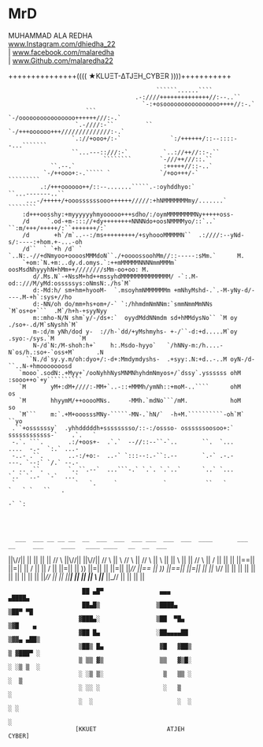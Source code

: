 # MrD
MUHAMMAD ALA REDHA                                    
www.Instagram.com/dhiedha_22  
|
www.facebook.com/malaredha  
|
www.Github.com/malaredha22                                
                                                      
+++++++++++++++(((( ★KLUΞΤ-∆TJΞH_CYBΞR ))))+++++++++++


                                                                                                    
                                                                                                    
                                              ``````......````                                      
                                        .-:////++++++++++++++//:--..``                              
                                          `-:+osoooooooooooooooo++++//:-.`                          
                          ```                `-/oooooooooooooooo++++++///:-.`                       
                       `.-////:-``         ``   `-/+++oooooo+++//////////////:-.`                   
                      `.://+ooo+/:-`              `:/++++++/::--::::--...```````                    
                      ``...---::///:-`          `..://++//::-.``                                    
                               ````````        `-///++///::.``                                      
                ``.--.`                         :+++++//::-..`                                      
              `-/++ooo+:-.````` `              `/+oo+++/-`                 `````````                
             .:/+++oooooo++/::--.......`````.-:oyhddhyo:`             ``...-------..``              
         ...-/+++++/+ooossssssooo++++++/////:+hNMMMMMMMmy/.......`         ````````                 
        :d+++oosshy:+myyyyyyhmyooooo+++sdho/:/oymMMMMMMMMNy+++++oss-                                
        /d     `.od-+m-::://+dy++++++++NNNNdo+oosNMMMMyo/::`..` ``:m/+++/+++++/:``+++++++/:`        
        /d       +h`/m`..--:/ms+++++++++/+syhoooMMMMMN``  .:////:--yNd-s/:----:+hom.+-...-oh        
        /d``  ` `+h /d` ` `..N:.-//+dNmyoo+oooosMMMdoN``./+oooossoohMm//::-----:sMm.`      M.       
        `+om:`N.+m:..dy.d.omys.`:++mMMMMMNNNNmmMMMm` oosMsdNhyyyhN+hMm++////////sMm-oo+oo: M.       
           d/.Ms.N`-+NssM+hd++mssyhdMMMMMMMMMMMMMM/ -`:.M-od::///M/yMd:osssssys:oNmsN:./hs`M`       
           d:-Md:h/ sm+hm+hyooM-  `.msoyhmNMMMMMMm +mNhyMshd-.`.-M-yNy-d/----.M-+h`:sys+//ho        
           d:-NN/oh do/mm+hs+om+/-` `:/hhmdmNmNNm:`smmNmmMmNNs  `M`os+o+```  .M`/h+h-+syyNyy        
           m::mho-N/N shm`y/-/ds+:`  oyydMddNNmdm sd+hMMdysNo`` `M oy    ./so+-.d/M`sNyshh`M`       
           m-:d/m yNh/dod y-  ://h-`dd/+yMshmyhs- +-/``-d:+d.....M`oy .syo:-/sys.`M       `M        
           N-/d`N:/M-shoh:h+`    h:.Msdo-hyyo`   `/hNNy-m:/h....-N`os/h.:so+-`oss+M`      .N        
         ``N./d`sy.y.m/oh:dyo+/:-d+:Mmdymdyshs-  .+syy:.N:+d..-..M oyN-/d-``..N-+hmooooooosd        
       `mooo`.sodN:.+Myy+`/ooNyhhNysMNMNhyhdmNmyos+/`dssy`.yssssss ohM :sooo++o`+y``````````        
       `M       yM+:dM+////:-MM+`..-::+MMMh/ymNh::+moM-..````      ohM          os                  
       `M       hhyymM/++ooooMNs.     -MMh.`mdNo```/mM.            hoM          so                  
       `M```    m:`.+M+ooosssMNy-`````-MN-.`hN/`  -h+M.``````````-oh`M`       ``yo                  
     .``+ossssssy`  .yhhdddddh+sssssssso/::-:/ossso- ossssssoosoo+:` ssssssssssss-`    .`.   `      
     -.`. ```.       .:/+oos+-  .`.`  --//::--``-`..       ``.  `...       ....  -.-  `:.` ...-     
     -..- .``.       ..-:/+o:-  ..-` `:::--:.-``:.--       `.-` .-.-       ---. `--:` `/.` --.-     
     . .. .``.       `..``.--`  ...```-.` `.`. `.`..`      `..` `...       `..` `..-  `-`  ...`     
     `                 `   `.     `             `           ``   `           `   ` `   ``   .       
                                                                                        -` `:       


                                                                                                                                               
                                                                                                                                                                          
      ___  ___ __ __ __  __  ___  ___  ___ ___  ___  ___  ____       ___  __     ___     ____   ____ ____   __  __  ___ 
 ||\\//|| || || ||  || // \\ ||\\//|| ||\\//|| // \\ || \\     // \\ ||    // \\    || \\ ||    || \\  ||  || // \\
 || \/ || || || ||==|| ||=|| || \/ || || \/ || ||=|| ||  ))    ||=|| ||    ||=||    ||_// ||==  ||  )) ||==|| ||=||
 ||    || \\_// ||  || || || ||    || ||    || || || ||_//     || || ||__| || ||    || \\ ||___ ||_//  ||  || || ||
                                                                                                                          
                                                                                                                                                                                                                                                                                         
                         ██ ▄█▀                ▄▄▄                            ▄████▄  
                         ██▄█▒                ▒████▄                         ▒██▀ ▀█  
                        ▓███▄░                ▒██  ▀█▄                       ▒▓█    ▄ 
                        ▓██ █▄                ░██▄▄▄▄██                      ▒▓▓▄ ▄██▒
                        ▒██▒ █▄                ▓█   ▓██▒                     ▒ ▓███▀ ░
                        ▒ ▒▒ ▓▒                ▒▒   ▓▒█░                     ░ ░▒ ▒  ░
                        ░ ░▒ ▒░                 ▒   ▒▒ ░                       ░  ▒   
                        ░ ░░ ░                  ░   ▒                        ░        
                        ░  ░                        ░  ░                     ░ ░      
                                                                             ░        
                       [KKUET                    ATJEH                         CYBER]
  

                                                                                         
                                                                                                    
                                                                                                    
                                                                                                    
                                                                                                    
                                                                                                    
                                                                                                    
                                                                                        
